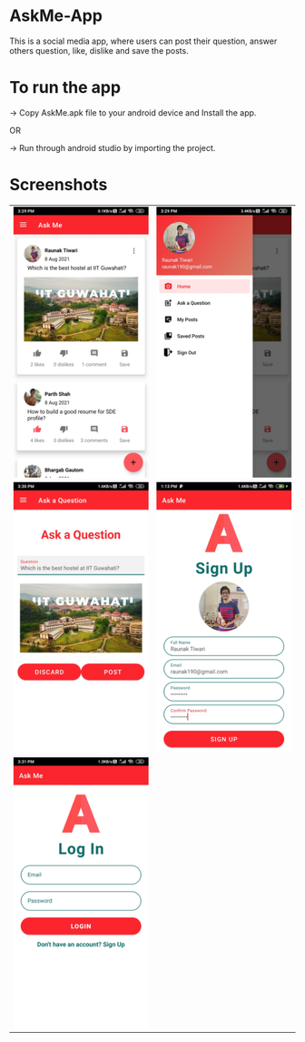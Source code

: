 # AskMe-App
This is a social media app, where users can post their question, answer others question, like, dislike and save the posts.

# To run the app

-> Copy AskMe.apk file to your android device and Install the app.

OR

-> Run through android studio by importing the project.

# Screenshots

<table><tr><td>
  <img src = "Screenshots/home.jpg" width = 300>
  </td>
  <td>
  <img src = "Screenshots/sidebar.jpg" width = 300>
</td></tr>

<tr><td>
  <img src = "Screenshots/postques.jpg" width = 300>
  </td>
  <td>
  <img src = "Screenshots/signup.jpg" width = 300>  
</td></tr>
<tr><td>  
  <img src = "Screenshots/login.jpg" width = 300>  
</td></tr>
</table>
